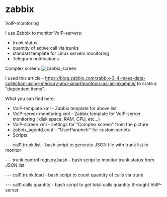 # zabbix
VoIP-monitoring

I use Zabbix to monitor VoIP-servers:
- trunk status
- quantity of active call via trunks 
- standart template for Linux servers monitoring
- Telegram notifications

Complex screen:
![zabbix_screen](https://user-images.githubusercontent.com/37866374/55942907-26393a80-5c4e-11e9-8713-e23f3c6fcfea.png)

I used this article - https://blog.zabbix.com/zabbix-3-4-mass-data-collection-using-mercury-and-smartmontools-as-an-example/ to crate a "dependent items". 

What you can find here:
- VoIP-template.xml - Zabbix template for above list
- VoIP-server-monitoring.xml - Zabbix template for VoIP-server monitoring ( disk space, RAM, CPU, etc...)
- VoIP-screen.xml - settings for "Complex screen" from the picture
- zabbix_agentd.conf - "UserParametr" for custom scripts
- Scripts:

--- call1.trunk.list  - bash script to generate JSON file with trunk list to monitor

--- trunk.control.registry.bash - bash script to monitor trunk status from JSON list

--- call1.trunk.load - bash script to count quantity of calls via trunk

--- call1.calls.quantity  - bash script to get total calls quantity throught VoIP-server
